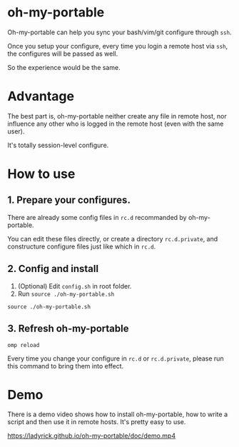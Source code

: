 # oh-my-portable

Oh-my-portable can help you sync your bash/vim/git configure through `ssh`.

Once you setup your configure, every time you login a remote host via `ssh`, the configures will be passed as well.

So the experience would be the same.

# Advantage

The best part is, oh-my-portable neither create any file in remote host, nor influence any other who is logged in the remote host (even with the same user).

It's totally session-level configure.

# How to use

## 1. Prepare your configures.

There are already some config files in `rc.d` recommanded by oh-my-portable.

You can edit these files directly, or create a directory `rc.d.private`, and constructure configure files just like which in `rc.d`.

## 2. Config and install

1. (Optional) Edit `config.sh` in root folder.
2. Run `source ./oh-my-portable.sh`
```shell 
source ./oh-my-portable.sh
```

## 3. Refresh oh-my-portable

```
omp reload
```

Every time you change your configure in `rc.d` or `rc.d.private`, please run this command to bring them into effect.

# Demo
There is a demo video shows how to install oh-my-portable, how to write a script and then use it in remote hosts.
It's pretty easy to use.

https://ladyrick.github.io/oh-my-portable/doc/demo.mp4
